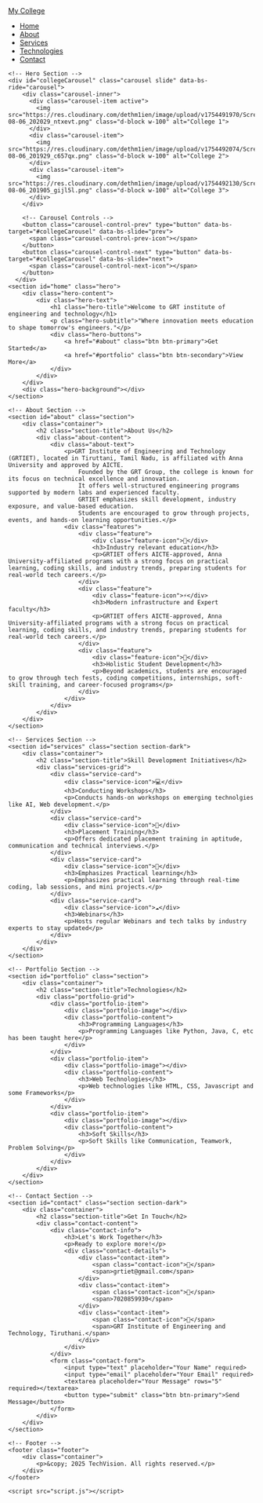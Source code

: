 <!DOCTYPE html>
<html lang="en">

<head>
    <meta charset="UTF-8">
    <meta name="viewport" content="width=device-width, initial-scale=1.0">
    <title>Interactive Landing Page</title>
    <link rel="stylesheet" href="https://stackpath.bootstrapcdn.com/bootstrap/4.5.2/css/bootstrap.min.css" integrity="sha384-JcKb8q3iqJ61gNV9KGb8thSsNjpSL0n8PARn9HuZOnIxN0hoP+VmmDGMN5t9UJ0Z" crossorigin="anonymous">
    <script src="https://code.jquery.com/jquery-3.5.1.slim.min.js" integrity="sha384-DfXdz2htPH0lsSSs5nCTpuj/zy4C+OGpamoFVy38MVBnE+IbbVYUew+OrCXaRkfj" crossorigin="anonymous"></script>
    <script src="https://cdn.jsdelivr.net/npm/popper.js@1.16.1/dist/umd/popper.min.js" integrity="sha384-9/reFTGAW83EW2RDu2S0VKaIzap3H66lZH81PoYlFhbGU+6BZp6G7niu735Sk7lN" crossorigin="anonymous"></script>
    <script src="https://stackpath.bootstrapcdn.com/bootstrap/4.5.2/js/bootstrap.min.js" integrity="sha384-B4gt1jrGC7Jh4AgTPSdUtOBvfO8shuf57BaghqFfPlYxofvL8/KUEfYiJOMMV+rV" crossorigin="anonymous"></script>
    <link rel="stylesheet" href="style.css">
</head>

<body>
    <!-- Navigation -->
    <nav class="navbar" id="navbar">
        <div class="nav-container">
            <a href="#home" class="logo">My College</a>
            <ul class="nav-menu" id="nav-menu">
                <li class="nav-item">
                    <a href="#home" class="nav-link">Home</a>
                </li>
                <li class="nav-item">
                    <a href="#about" class="nav-link">About</a>
                </li>
                <li class="nav-item">
                    <a href="#services" class="nav-link">Services</a>
                </li>
                <li class="nav-item">
                    <a href="#portfolio" class="nav-link">Technologies</a>
                </li>
                <li class="nav-item">
                    <a href="#contact" class="nav-link">Contact</a>
                </li>
            </ul>
            <div class="hamburger" id="hamburger">
                <span class="bar"></span>
                <span class="bar"></span>
                <span class="bar"></span>
            </div>
        </div>
    </nav>

    <!-- Hero Section -->
    <div id="collegeCarousel" class="carousel slide" data-bs-ride="carousel">
        <div class="carousel-inner">
          <div class="carousel-item active">
            <img src="https://res.cloudinary.com/dethm1ien/image/upload/v1754491970/Screenshot_2025-08-06_202029_ntxevt.png" class="d-block w-100" alt="College 1">
          </div>
          <div class="carousel-item">
            <img src="https://res.cloudinary.com/dethm1ien/image/upload/v1754492074/Screenshot_2025-08-06_201929_c657qx.png" class="d-block w-100" alt="College 2">
          </div>
          <div class="carousel-item">
            <img src="https://res.cloudinary.com/dethm1ien/image/upload/v1754492130/Screenshot_2025-08-06_201905_gijl5l.png" class="d-block w-100" alt="College 3">
          </div>
        </div>
      
        <!-- Carousel Controls -->
        <button class="carousel-control-prev" type="button" data-bs-target="#collegeCarousel" data-bs-slide="prev">
          <span class="carousel-control-prev-icon"></span>
        </button>
        <button class="carousel-control-next" type="button" data-bs-target="#collegeCarousel" data-bs-slide="next">
          <span class="carousel-control-next-icon"></span>
        </button>
      </div>
    <section id="home" class="hero">
        <div class="hero-content">
            <div class="hero-text">
                <h1 class="hero-title">Welcome to GRT institute of engineering and technology</h1>
                <p class="hero-subtitle">"Where innovation meets education to shape tomorrow's engineers."</p>
                <div class="hero-buttons">
                    <a href="#about" class="btn btn-primary">Get Started</a>
                    <a href="#portfolio" class="btn btn-secondary">View More</a>
                </div>
            </div>
        </div>
        <div class="hero-background"></div>
    </section>

    <!-- About Section -->
    <section id="about" class="section">
        <div class="container">
            <h2 class="section-title">About Us</h2>
            <div class="about-content">
                <div class="about-text">
                    <p>GRT Institute of Engineering and Technology (GRTIET), located in Tiruttani, Tamil Nadu, is affiliated with Anna University and approved by AICTE.
                        Founded by the GRT Group, the college is known for its focus on technical excellence and innovation.
                        It offers well-structured engineering programs supported by modern labs and experienced faculty.
                        GRTIET emphasizes skill development, industry exposure, and value-based education.
                        Students are encouraged to grow through projects, events, and hands-on learning opportunities.</p>
                    <div class="features">
                        <div class="feature">
                            <div class="feature-icon">🚀</div>
                            <h3>Industry relevant education</h3>
                            <p>GRTIET offers AICTE-approved, Anna University-affiliated programs with a strong focus on practical learning, coding skills, and industry trends, preparing students for real-world tech careers.</p>
                        </div>
                        <div class="feature">
                            <div class="feature-icon">⚡</div>
                            <h3>Modern infrastructure and Expert faculty</h3>
                            <p>GRTIET offers AICTE-approved, Anna University-affiliated programs with a strong focus on practical learning, coding skills, and industry trends, preparing students for real-world tech careers.</p>
                        </div>
                        <div class="feature">
                            <div class="feature-icon">🎨</div>
                            <h3>Holistic Student Development</h3>
                            <p>Beyond academics, students are encouraged to grow through tech fests, coding competitions, internships, soft-skill training, and career-focused programs</p>
                        </div>
                    </div>
                </div>
            </div>
        </div>
    </section>

    <!-- Services Section -->
    <section id="services" class="section section-dark">
        <div class="container">
            <h2 class="section-title">Skill Development Initiatives</h2>
            <div class="services-grid">
                <div class="service-card">
                    <div class="service-icon">💻</div>
                    <h3>Conducting Workshops</h3>
                    <p>Conducts hands-on workshops on emerging technolgies like AI, Web development.</p>
                </div>
                <div class="service-card">
                    <div class="service-icon">📱</div>
                    <h3>Placement Training</h3>
                    <p>Offers dedicated placement training in aptitude, communication and technical interviews.</p>
                </div>
                <div class="service-card">
                    <div class="service-icon">🎯</div>
                    <h3>Emphasizes Practical learning</h3>
                    <p>Emphasizes practical learning through real-time coding, lab sessions, and mini projects.</p>
                </div>
                <div class="service-card">
                    <div class="service-icon">☁</div>
                    <h3>Webinars</h3>
                    <p>Hosts regular Webinars and tech talks by industry experts to stay updated</p>
                </div>
            </div>
        </div>
    </section>

    <!-- Portfolio Section -->
    <section id="portfolio" class="section">
        <div class="container">
            <h2 class="section-title">Technologies</h2>
            <div class="portfolio-grid">
                <div class="portfolio-item">
                    <div class="portfolio-image"></div>
                    <div class="portfolio-content">
                        <h3>Programming Languages</h3>
                        <p>Programming Languages like Python, Java, C, etc has been taught here</p>
                    </div>
                </div>
                <div class="portfolio-item">
                    <div class="portfolio-image"></div>
                    <div class="portfolio-content">
                        <h3>Web Technologies</h3>
                        <p>Web technologies like HTML, CSS, Javascript and some Frameworks</p>
                    </div>
                </div>
                <div class="portfolio-item">
                    <div class="portfolio-image"></div>
                    <div class="portfolio-content">
                        <h3>Soft Skills</h3>
                        <p>Soft Skills like Communication, Teamwork, Problem Solving</p>
                    </div>
                </div>
            </div>
        </div>
    </section>

    <!-- Contact Section -->
    <section id="contact" class="section section-dark">
        <div class="container">
            <h2 class="section-title">Get In Touch</h2>
            <div class="contact-content">
                <div class="contact-info">
                    <h3>Let's Work Together</h3>
                    <p>Ready to explore more!</p>
                    <div class="contact-details">
                        <div class="contact-item">
                            <span class="contact-icon">📧</span>
                            <span>grtiet@gmail.com</span>
                        </div>
                        <div class="contact-item">
                            <span class="contact-icon">📱</span>
                            <span>7020859930</span>
                        </div>
                        <div class="contact-item">
                            <span class="contact-icon">📍</span>
                            <span>GRT Institute of Engineering and Technology, Tiruthani.</span>
                        </div>
                    </div>
                </div>
                <form class="contact-form">
                    <input type="text" placeholder="Your Name" required>
                    <input type="email" placeholder="Your Email" required>
                    <textarea placeholder="Your Message" rows="5" required></textarea>
                    <button type="submit" class="btn btn-primary">Send Message</button>
                </form>
            </div>
        </div>
    </section>

    <!-- Footer -->
    <footer class="footer">
        <div class="container">
            <p>&copy; 2025 TechVision. All rights reserved.</p>
        </div>
    </footer>

    <script src="script.js"></script>
</body>

</html>
